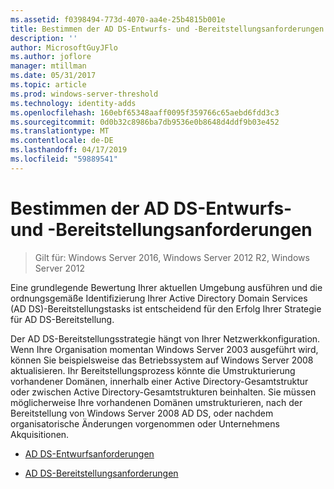 ```yaml
---
ms.assetid: f0398494-773d-4070-aa4e-25b4815b001e
title: Bestimmen der AD DS-Entwurfs- und -Bereitstellungsanforderungen
description: ''
author: MicrosoftGuyJFlo
ms.author: joflore
manager: mtillman
ms.date: 05/31/2017
ms.topic: article
ms.prod: windows-server-threshold
ms.technology: identity-adds
ms.openlocfilehash: 160ebf65348aaff0095f359766c65aebd6fdd3c3
ms.sourcegitcommit: 0d0b32c8986ba7db9536e0b8648d4ddf9b03e452
ms.translationtype: MT
ms.contentlocale: de-DE
ms.lasthandoff: 04/17/2019
ms.locfileid: "59889541"
---
```

# <a name="identifying-your-ad-ds-design-and-deployment-requirements"></a>Bestimmen der AD DS-Entwurfs- und -Bereitstellungsanforderungen

>Gilt für: Windows Server 2016, Windows Server 2012 R2, Windows Server 2012

Eine grundlegende Bewertung Ihrer aktuellen Umgebung ausführen und die ordnungsgemäße Identifizierung Ihrer Active Directory Domain Services (AD DS)-Bereitstellungstasks ist entscheidend für den Erfolg Ihrer Strategie für AD DS-Bereitstellung.  
  
Der AD DS-Bereitstellungsstrategie hängt von Ihrer Netzwerkkonfiguration. Wenn Ihre Organisation momentan Windows Server 2003 ausgeführt wird, können Sie beispielsweise das Betriebssystem auf Windows Server 2008 aktualisieren. Ihr Bereitstellungsprozess könnte die Umstrukturierung vorhandener Domänen, innerhalb einer Active Directory-Gesamtstruktur oder zwischen Active Directory-Gesamtstrukturen beinhalten. Sie müssen möglicherweise Ihre vorhandenen Domänen umstrukturieren, nach der Bereitstellung von Windows Server 2008 AD DS, oder nachdem organisatorische Änderungen vorgenommen oder Unternehmens Akquisitionen.  
  
-   [AD DS-Entwurfsanforderungen](../../ad-ds/plan/AD-DS-Design-Requirements.md)  
  
-   [AD DS-Bereitstellungsanforderungen](../../ad-ds/plan/AD-DS-Deployment-Requirements.md)  
  


